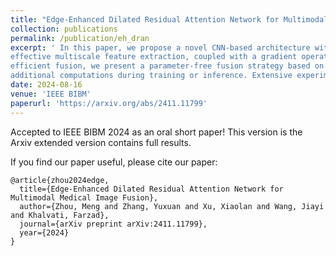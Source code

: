 ```yaml
---
title: "Edge-Enhanced Dilated Residual Attention Network for Multimodal Medical Image Fusion"
collection: publications
permalink: /publication/eh_dran
excerpt: ' In this paper, we propose a novel CNN-based architecture with a Dilated Residual Attention Network Module for
effective multiscale feature extraction, coupled with a gradient operator to enhance edge detail learning. To ensure fast and
efficient fusion, we present a parameter-free fusion strategy based on the weighted nuclear norm of softmax, which requires no
additional computations during training or inference. Extensive experiments on MRI-CT, MRI-SPECT, and a downstream brain tumor classification task demonstrate that our approach outperforms various baseline methods in terms of visual quality, texture preservation, and fusion speed, making it a possible practical solution for real-world clinical applications.'
date: 2024-08-16
venue: 'IEEE BIBM'
paperurl: 'https://arxiv.org/abs/2411.11799'
---
```


Accepted to IEEE BIBM 2024 as an oral short paper! This version is the Arxiv extended version contains full results.


If you find our paper useful, please cite our paper:

```{bibtex}
@article{zhou2024edge,
  title={Edge-Enhanced Dilated Residual Attention Network for Multimodal Medical Image Fusion},
  author={Zhou, Meng and Zhang, Yuxuan and Xu, Xiaolan and Wang, Jiayi and Khalvati, Farzad},
  journal={arXiv preprint arXiv:2411.11799},
  year={2024}
}
```